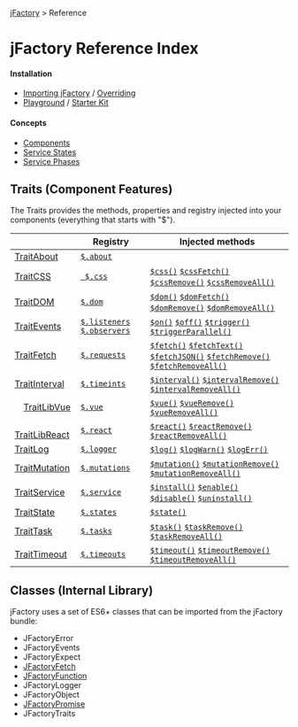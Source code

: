 [jFactory](index.md) > Reference 

# jFactory Reference Index

#### Installation
* [Importing jFactory](ref-import.md) <!--/ [External Dependencies](ref-import.md#external-dependencies)--> / [Overriding](ref-overriding.md)
* [Playground](playground/README.md) /  [Starter Kit](https://github.com/jfactory-es/jfactory-starterkit)

#### Concepts

* [Components](ref-components.md)
* [Service States](TraitService-States.md)
* [Service Phases](TraitService-Phases.md)

## Traits (Component Features)

The Traits provides the methods, properties and registry injected into your components (everything that starts with "$"). 

|                                   | Registry     | Injected methods                                                     |
|-----------------------------------|--------------|----------------------------------------------------------------------|  
| [TraitAbout](TraitAbout.md)       | [`$.about`](TraitAbout.md)    |                                                                      |
| [TraitCSS](TraitCSS.md)           |[` $.css`](TraitCSS.md)      | [`$css()`](TraitCSS.md) [`$cssFetch()`](TraitCSS.md) [`$cssRemove()`](TraitCSS.md) [`$cssRemoveAll()`](TraitCSS.md)              |
| [TraitDOM](TraitDOM.md)           | [`$.dom`](TraitDOM.md)      | [`$dom()`](TraitDOM.md) [`$domFetch()`](TraitDOM.md) [`$domRemove()`](TraitDOM.md) [`$domRemoveAll()`](TraitDOM.md)              |
| [TraitEvents](TraitEvents.md)     | [`$.listeners`](TraitEvents.md) [`$.observers`](TraitEvents.md) | [`$on()`](TraitEvents.md) [`$off()`](TraitEvents.md) [`$trigger()`](TraitEvents.md) [`$triggerParallel()`](TraitEvents.md)    |
| [TraitFetch](TraitFetch.md)       | [`$.requests`](TraitFetch.md) | [`$fetch()`](TraitFetch.md) [`$fetchText()`](TraitFetch.md) [`$fetchJSON()`](TraitFetch.md) [`$fetchRemove()`](TraitFetch.md) [`$fetchRemoveAll()`](TraitFetch.md) |
| [TraitInterval](TraitInterval.md) | [`$.timeints`](TraitInterval.md) | [`$interval()`](TraitInterval.md) [`$intervalRemove()`](TraitInterval.md) [`$intervalRemoveAll()`](TraitInterval.md)             |
| <img height="16" src="https://vuejs.org/images/logo.png">[TraitLibVue](TraitLibVue.md)     | [`$.vue`](TraitLibVue.md)      | [`$vue()`](TraitLibVue.md) [`$vueRemove()`](TraitLibVue.md) [`$vueRemoveAll()`](TraitLibVue.md)                            |
| <img height="16" src="https://upload.wikimedia.org/wikipedia/commons/a/a7/React-icon.svg">[TraitLibReact](TraitLibReact.md) | [`$.react`](TraitLibReact.md)    | [`$react()`](TraitLibReact.md) [`$reactRemove()`](TraitLibReact.md) [`$reactRemoveAll()`](TraitLibReact.md)                            |
| [TraitLog](TraitLog.md)           | [`$.logger`](TraitLog.md)   | [`$log()`](TraitLog.md) [`$logWarn()`](TraitLog.md) [`$logErr()`](TraitLog.md)                                    |
| [TraitMutation](TraitMutation.md) | [`$.mutations`](TraitMutation.md)| [`$mutation()`](TraitMutation.md) [`$mutationRemove()`](TraitMutation.md) [`$mutationRemoveAll()`](TraitMutation.md)             |
| [TraitService](TraitService.md)   | [`$.service`](TraitService.md)  | [`$install()`](TraitService.md) [`$enable()`](TraitService.md) [`$disable()`](TraitService.md) [`$uninstall()`](TraitService.md)                 |
| [TraitState](TraitState.md)       | [`$.states`](TraitState.md)   | [`$state()`](TraitState.md)                                                           |
| [TraitTask](TraitTask.md)         | [`$.tasks`](TraitTask.md)    | [`$task()`](TraitTask.md) [`$taskRemove()`](TraitTask.md) [`$taskRemoveAll()`](TraitTask.md)                         |
| [TraitTimeout](TraitTimeout.md)   | [`$.timeouts`](TraitTimeout.md) | [`$timeout()`](TraitTimeout.md) [`$timeoutRemove()`](TraitTimeout.md) [`$timeoutRemoveAll()`](TraitTimeout.md)                |
 
## Classes (Internal Library)

jFactory uses a set of ES6+ classes that can be imported from the jFactory bundle:

* JFactoryError
* JFactoryEvents
* JFactoryExpect
* [JFactoryFetch](JFactoryFetch.md)
* [JFactoryFunction](JFactoryFunction.md)
* JFactoryLogger
* JFactoryObject
* [JFactoryPromise](JFactoryPromise.md)
* JFactoryTraits